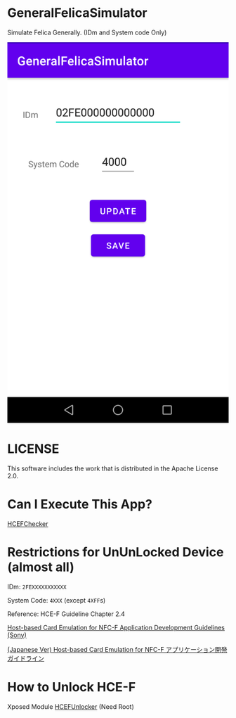 # GeneralFelicaSimulator
Simulate Felica Generally. (IDm and System code Only)

![GFS_1_2](img/Screenshot_1_2.png)

# LICENSE
This software includes the work that is distributed in the Apache License 2.0.

# Can I Execute This App?
[HCEFChecker][3]

# Restrictions for UnUnLocked Device (almost all)
IDm: `2FEXXXXXXXXXXX`

System Code: `4XXX` (except `4XFF`s)

Reference: HCE-F Guideline Chapter 2.4

[Host-based Card Emulation for NFC-F Application Development Guidelines (Sony)][5]

[(Japanese Ver) Host-based Card Emulation for NFC-F アプリケーション開発ガイドライン][7]

# How to Unlock HCE-F
Xposed Module [HCEFUnlocker][10] (Need Root)

[3]:https://github.com/OLIET2357/HCEFChecker/releases
[5]:https://www.sony.net/Products/felica/business/tech-support/data/M1053_Host-Based_Card_Emulation_for_NFC-F_Guideline_1.02e.pdf
[7]:https://www.sony.co.jp/Products/felica/business/tech-support/data/M1053_hce_f_app_design_guideline_1.02j.pdf
[10]:https://github.com/OLIET2357/HCEFUnlocker/releases
